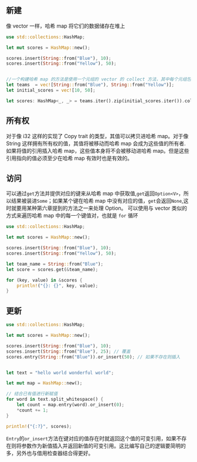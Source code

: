 ## 新建
像 vector 一样，哈希 map 将它们的数据储存在堆上

```rust
use std::collections::HashMap;

let mut scores = HashMap::new();

scores.insert(String::from("Blue"), 10);
scores.insert(String::from("Yellow"), 50);


//一个构建哈希 map 的方法是使用一个元组的 vector 的 collect 方法，其中每个元组包含一个键值对
let teams  = vec![String::from("Blue"), String::from("Yellow")];
let initial_scores = vec![10, 50];

let scores: HashMap<_, _> = teams.iter().zip(initial_scores.iter()).collect();
```

## 所有权
对于像 i32 这样的实现了 Copy trait 的类型，其值可以拷贝进哈希 map。对于像 String 这样拥有所有权的值，其值将被移动而哈希 map 会成为这些值的所有者.
如果将值的引用插入哈希 map，这些值本身将不会被移动进哈希 map。但是这些引用指向的值必须至少在哈希 map 有效时也是有效的。

## 访问
可以通过`get`方法并提供对应的键来从哈希 map 中获取值,`get`返回`Option<V>`，所以结果被装进`Some`；如果某个键在哈希 map 中没有对应的值，`get`会返回`None`,这时就要用某种第六章提到的方法之一来处理 Option。
可以使用与 vector 类似的方式来遍历哈希 map 中的每一个键值对，也就是 `for` 循环
```rust
use std::collections::HashMap;

let mut scores = HashMap::new();

scores.insert(String::from("Blue"), 10);
scores.insert(String::from("Yellow"), 50);

let team_name = String::from("Blue");
let score = scores.get(&team_name);

for (key, value) in &scores {
    println!("{}: {}", key, value);
}
```

## 更新
```rust
use std::collections::HashMap;

let mut scores = HashMap::new();

scores.insert(String::from("Blue"), 10);
scores.insert(String::from("Blue"), 25); // 覆盖
scores.entry(String::from("Blue")).or_insert(50); // 如果不存在则插入


let text = "hello world wonderful world";

let mut map = HashMap::new();

// 结合已有值进行新赋值
for word in text.split_whitespace() {
    let count = map.entry(word).or_insert(0);
    *count += 1;
}

println!("{:?}", scores);
```
`Entry`的`or_insert`方法在键对应的值存在时就返回这个值的可变引用，如果不存在则将参数作为新值插入并返回新值的可变引用。这比编写自己的逻辑要简明的多，另外也与借用检查器结合得更好。
